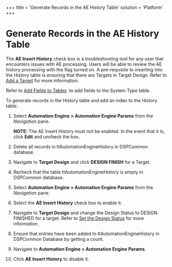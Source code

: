 +++
title = 'Generate Records in the AE History Table'
solution = 'Platform'
+++

# Generate Records in the AE History Table

The **AE Insert History** check box is a troubleshooting tool for any
user that encounters issues with AE processing. Users will be able to
review the AE history processing with the flag turned on. A
pre-requisite to inserting into the History table is ensuring that there
are Targets in Target Design. Refer to [Add a
Target](../../../Migration/Design/Use_Cases/Add_a_Target_in_Target_Design)
for more information.

Refer to [Add Fields to Tables](Add_Fields_to_Tables)  to add fields
to the System Type table.

To generate records in the History table and add an index to the History
table:

1.  Select <span style="font-weight: bold;">Automation Engine \>
    Automation Engine Params</span> from the *Navigation* pane.
    
    **NOTE:** The AE Insert History must not be enabled. In the event
    that it is, click **Edit** and uncheck the box.

2.  Delete all records in ttAutomationEngineHistory in DSPCommon
    database.

3.  Navigate to **Target Design** and click **DESIGN FINISH** for a
    Target.

4.  Recheck that the table ttAutomationEngineHistory is empty in
    DSPCommon database.

5.  Select **Automation Engine \> Automation Engine Params** from the
    *Navigation* pane.

6.  Select the **AE Insert History** check box to enable it.

7.  Navigate to **Target Design** and change the Design Status to DESIGN
    FINISHED for a target. Refer to [Set the Design
    Status](../../../Migration/Design/Use_Cases/Set_the_Design_Status)
    for more information.

8.  Ensure that entries have been added to ttAutomationEngineHistory in
    DSPCommon Database by getting a count.

9.  Navigate to **Automation Engine \> Automation Engine Params**.

10. Click **AE Insert History** to disable it.
